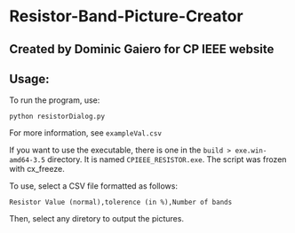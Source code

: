 # Resistor-Band-Picture-Creator

## Created by Dominic Gaiero for CP IEEE website

## Usage:

To run the program, use:

```
python resistorDialog.py
```
For more information, see `exampleVal.csv`

If you want to use the executable, there is one in the `build > exe.win-amd64-3.5` directory. It is named `CPIEEE_RESISTOR.exe`. The script was frozen with cx_freeze.

To use, select a CSV file formatted as follows:
```
Resistor Value (normal),tolerence (in %),Number of bands
```

Then, select any diretory to output the pictures.
